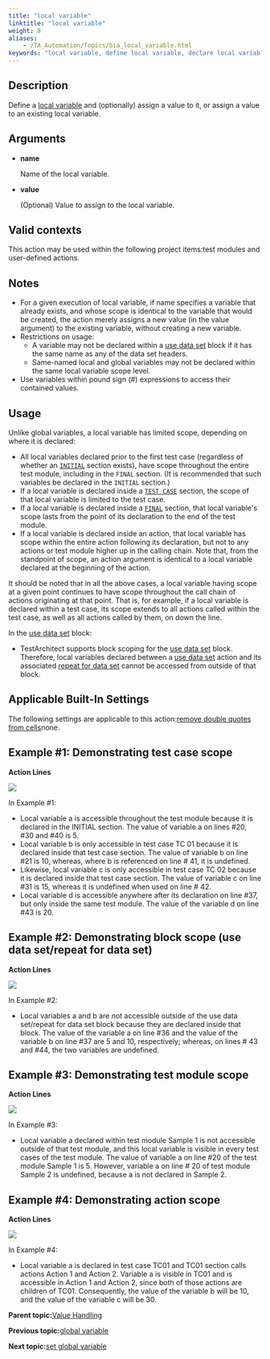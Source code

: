 ```yaml
--- 
title: "local variable"
linktitle: "local variable"
weight: 8
aliases: 
    - /TA_Automation/Topics/bia_local_variable.html
keywords: "local variable, define local variable, declare local variable, local variable declaration and assignment"
---
```


## Description

Define a [local variable](The_test_language_variables.html) and \(optionally\) assign a value to it, or assign a value to an existing local variable.

## Arguments

-   **name**

    Name of the local variable.

-   **value**

    \(Optional\) Value to assign to the local variable.


## Valid contexts

This action may be used within the following project items:test modules and user-defined actions.

## Notes

-   For a given execution of local variable, if name specifies a variable that already exists, and whose scope is identical to the variable that would be created, the action merely assigns a new value \(in the value argument\) to the existing variable, without creating a new variable.
-   Restrictions on usage:
    -   A variable may not be declared within a [use data set](use_data_set.html) block if it has the same name as any of the data set headers.
    -   Same-named local and global variables may not be declared within the same local variable scope level.
-   Use variables within pound sign \(\#\) expressions to access their contained values.

## Usage

Unlike global variables, a local variable has limited scope, depending on where it is declared:

-   All local variables declared prior to the first test case \(regardless of whether an [`INITIAL`](initial.html) section exists\), have scope throughout the entire test module, including in the `FINAL` section. \(It is recommended that such variables be declared in the `INITIAL` section.\)
-   If a local variable is declared inside a [`TEST CASE`](test_case.html) section, the scope of that local variable is limited to the test case.
-   If a local variable is declared inside a [`FINAL`](final.html) section, that local variable's scope lasts from the point of its declaration to the end of the test module.
-   If a local variable is declared inside an action, that local variable has scope within the entire action following its declaration, but not to any actions or test module higher up in the calling chain. Note that, from the standpoint of scope, an action argument is identical to a local variable declared at the beginning of the action.

It should be noted that in all the above cases, a local variable having scope at a given point continues to have scope throughout the call chain of actions originating at that point. That is, for example, if a local variable is declared within a test case, its scope extends to all actions called within the test case, as well as all actions called by them, on down the line.

In the [use data set](use_data_set.html) block:

-   TestArchitect supports block scoping for the [use data set](use_data_set.html) block. Therefore, local variables declared between a [use data set](use_data_set.html) action and its associated [repeat for data set](repeat_for_data_set.html) cannot be accessed from outside of that block.

## Applicable Built-In Settings

The following settings are applicable to this action:[remove double quotes from cells](remove_double_quotes_from_cells.html)none.

## Example \#1: Demonstrating test case scope

**Action Lines**

![](/images//Images/bia_local_variable_test_case_scope_pgm.png)

In Example \#1:

-   Local variable a is accessible throughout the test module because it is declared in the INITIAL section. The value of variable a on lines \#20, \#30 and \#40 is 5.
-   Local variable b is only accessible in test case TC 01 because it is declared inside that test case section. The value of variable b on line \#21 is 10, whereas, where b is referenced on line \# 41, it is undefined.
-   Likewise, local variable c is only accessible in test case TC 02 because it is declared inside that test case section. The value of variable c on line \#31 is 15, whereas it is undefined when used on line \# 42.
-   Local variable d is accessible anywhere after its declaration on line \#37, but only inside the same test module. The value of the variable d on line \#43 is 20.

## Example \#2: Demonstrating block scope \(use data set/repeat for data set\)

**Action Lines**

![](/images//Images/bia_local_variable_block_scope_pgm.png)

In Example \#2:

-   Local variables a and b are not accessible outside of the use data set/repeat for data set block because they are declared inside that block. The value of the variable a on line \#36 and the value of the variable b on line \#37 are 5 and 10, respectively; whereas, on lines \# 43 and \#44, the two variables are undefined.

## Example \#3: Demonstrating test module scope

**Action Lines**

![](/images//Images/bia_local_variable_test_module_scope_pgm.png)

In Example \#3:

-   Local variable a declared within test module Sample 1 is not accessible outside of that test module, and this local variable is visible in every test cases of the test module. The value of variable a on line \#20 of the test module Sample 1 is 5. However, variable a on line \# 20 of test module Sample 2 is undefined, because a is not declared in Sample 2.

## Example \#4: Demonstrating action scope

**Action Lines**

![](/images//Images/bia_local_variable_action_scope_pgm.png)

In Example \#4:

-   Local variable a is declared in test case TC01 and TC01 section calls actions Action 1 and Action 2. Variable a is visible in TC01 and is accessible in Action 1 and Action 2, since both of those actions are children of TC01. Consequently, the value of the variable b will be 10, and the value of the variable c will be 30.

**Parent topic:**[Value Handling](/TA_Automation/Topics/bia_Value_handling.html)

**Previous topic:**[global variable](/TA_Automation/Topics/bia_global_variable.html)

**Next topic:**[set global variable](/TA_Automation/Topics/bia_set_global_variable.html)

